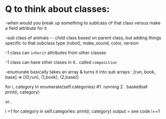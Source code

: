 # Q to think about classes: 
-when would you break up something to sublcass of that class
 versus make a field attribute for it

-sub class of animals
-- child class based on parent class, but adding things
specific to that subclass type (robot), make_sound, color, version

-1 class can `inherit` attributes from other classes 

-1 class can have other clases in it.. called `composition`

-enumurate basically takes an array & turns it into sub arrays :
[run, book, base] => [(0,run), (1,book), (2,base)]

for i, category in enumerate(self.categories)
#1. running
2 . basketball 
print(i, category)

or..

i =1
for category in self.categories:
print(i, category)
output = see code
i+=1



